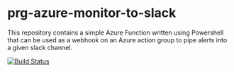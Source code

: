 # prg-azure-monitor-to-slack

This repository contains a simple Azure Function written using Powershell that can be used as a webhook on an Azure action group to pipe alerts into a given slack channel.


[![Build Status](https://dev.azure.com/prg-cloud/prg/_apis/build/status/prg-azure-monitor-to-slack?branchName=master)](https://dev.azure.com/prg-cloud/prg/_build/latest?definitionId=12&branchName=master)
